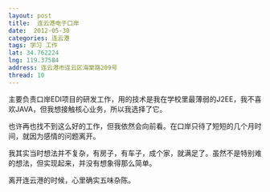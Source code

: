 ```yaml
---
layout: post
title:  连云港电子口岸
date:  2012-05-30 
categories: 连云港
tags: 学习 工作
lat: 34.762224
lng: 119.37584
address: 连云港市连云区海棠路209号
thread: 10
---
```


主要负责口岸EDI项目的研发工作，用的技术是我在学校里最薄弱的J2EE，我不喜欢JAVA，但我想接触核心业务，所以我选择了它。

也许再也找不到这么好的工作，但我依然会向前看。在口岸只待了短短的几个月时间，就因为感情的问题离开。

我其实当时想法并不复杂，有房子，有车子，成个家，就满足了。虽然不是特别难的想法，但实现起来，并没有想象得那么简单。

离开连云港的时候，心里确实五味杂陈。